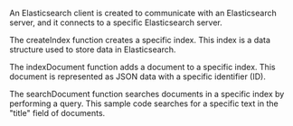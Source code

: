 An Elasticsearch client is created to communicate with an Elasticsearch server, and it connects to a specific Elasticsearch server.

The createIndex function creates a specific index. This index is a data structure used to store data in Elasticsearch.

The indexDocument function adds a document to a specific index. This document is represented as JSON data with a specific identifier (ID).

The searchDocument function searches documents in a specific index by performing a query. This sample code searches for a specific text in the "title" field of documents.





